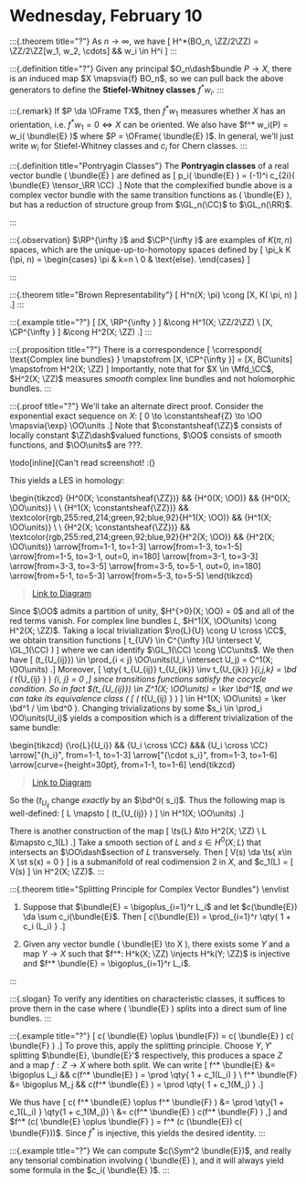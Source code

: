 # Wednesday, February 10


:::{.theorem title="?"}
As $n\to \infty$, we have \[
H^*(BO_n, \ZZ/2\ZZ) = \ZZ/2\ZZ[w_1, w_2, \cdots]
&& w_i \in H^i
\]
:::

:::{.definition title="?"}
Given any principal $O_n\dash$bundle $P\to X$, there is an induced map $X \mapsvia{f} BO_n$, so we can pull back the above generators to define the **Stiefel-Whitney classes** $f^* w_i$.
:::


:::{.remark}
If $P \da \OFrame TX$, then $f^* w_1$ measures whether $X$ has an orientation, i.e. $f^* w_1 = 0 \iff X$ can be oriented.
We also have $f^* w_i(P) = w_i( \bundle{E} )$ where $P = \OFrame( \bundle{E} )$.
In general, we'll just write $w_i$ for Stiefel-Whitney classes and $c_i$ for Chern classes.
:::


:::{.definition title="Pontryagin Classes"}
The **Pontryagin classes** of a real vector bundle \( \bundle{E} \) are defined as 
\[
p_i( \bundle{E} ) = (-1)^i c_{2i}( \bundle{E} \tensor_\RR \CC)
.\]
Note that the complexified bundle above is a complex vector bundle with the same transition functions as \( \bundle{E} \), but has a reduction of structure group from $\GL_n(\CC)$ to $\GL_n(\RR)$.

:::



:::{.observation}
$\RP^{\infty }$ and $\CP^{\infty }$ are examples of $K(\pi, n)$ spaces, which are the unique-up-to-homotopy spaces defined by
\[
\pi_k K (\pi, n) = 
\begin{cases}
\pi &  k=n
\\
0 & \text{else}.
\end{cases}
\]

:::


:::{.theorem title="Brown Representability"}
\[
H^n(X; \pi) \cong [X, K( \pi, n) ]
.\]
:::


:::{.example title="?"}
\[
[X, \RP^{\infty } ] &\cong H^1(X; \ZZ/2\ZZ) \\
[X, \CP^{\infty } ] &\cong H^2(X; \ZZ)
.\]
:::


:::{.proposition title="?"}
There is a correspondence
\[
\correspond{
  \text{Complex line bundles}
}
\mapstofrom
[X, \CP^{\infty }] = [X, BC\units]
\mapstofrom
H^2(X; \ZZ)
\]
Importantly, note that for $X \in \Mfd_\CC$, $H^2(X; \ZZ)$ measures *smooth* complex line bundles and not holomorphic bundles.
:::


:::{.proof title="?"}
We'll take an alternate direct proof.
Consider the exponential exact sequence on $X$:
\[
0 \to \constantsheaf{Z} \to \OO \mapsvia{\exp} \OO\units
.\]
Note that $\constantsheaf{\ZZ}$ consists of locally constant $\ZZ\dash$valued functions, $\OO$ consists of smooth functions, and $\OO\units$ are ???.

\todo[inline]{Can't read screenshot! :(}

This yields a LES in homology:


\begin{tikzcd}
	{H^0(X; \constantsheaf{\ZZ})} && {H^0(X; \OO)} && {H^0(X; \OO\units)} \\
	\\
	{H^1(X; \constantsheaf{\ZZ})} && \textcolor{rgb,255:red,214;green,92;blue,92}{H^1(X; \OO)} && {H^1(X; \OO\units)} \\
	\\
	{H^2(X; \constantsheaf{\ZZ})} && \textcolor{rgb,255:red,214;green,92;blue,92}{H^2(X; \OO)} && {H^2(X; \OO\units)}
	\arrow[from=1-1, to=1-3]
	\arrow[from=1-3, to=1-5]
	\arrow[from=1-5, to=3-1, out=0, in=180]
	\arrow[from=3-1, to=3-3]
	\arrow[from=3-3, to=3-5]
	\arrow[from=3-5, to=5-1, out=0, in=180]
	\arrow[from=5-1, to=5-3]
	\arrow[from=5-3, to=5-5]
\end{tikzcd}

> [Link to Diagram](https://q.uiver.app/?q=WzAsOSxbMCwwLCJIXjAoWDsgXFxjb25zdGFudHtcXFpafSkiXSxbMCwyLCJIXjEoWDsgXFxjb25zdGFudHtcXFpafSkiXSxbMCw0LCJIXjIoWDsgXFxjb25zdGFudHtcXFpafSkiXSxbMiwwLCJIXjAoWDsgXFxPTykiXSxbMiwyLCJIXjEoWDsgXFxPTykiLFswLDYwLDYwLDFdXSxbMiw0LCJIXjIoWDsgXFxPTykiLFswLDYwLDYwLDFdXSxbNCwwLCJIXjAoWDsgXFxPT1xcdW5pdHMpIl0sWzQsMiwiSF4xKFg7IFxcT09cXHVuaXRzKSJdLFs0LDQsIkheMihYOyBcXE9PXFx1bml0cykiXSxbMCwzXSxbMyw2XSxbNiwxXSxbMSw0XSxbNCw3XSxbNywyXSxbMiw1XSxbNSw4XV0=)

Since $\OO$ admits a partition of unity, $H^{>0}(X; \OO) = 0$ and all of the red terms vanish.
For complex line bundles $L$, $H^1(X, \OO\units) \cong H^2(X; \ZZ)$.
Taking a local trivialization $\ro{L}{U} \cong U \cross \CC$, we obtain transition functions 
\[
t_{UV} \in C^{\infty }(U \intersect V, \GL_1(\CC) )
\]
where we can identify $\GL_1(\CC) \cong \CC\units$.
We then have 
\[
(t_{U_{ij}}) \in \prod_{i < j} \OO\units(U_i \intersect U_j) = C^1(X; \OO\units)
.\]
Moreover,
\[
\qty{ 
t_{U_{ij}}
t_{U_{ik}} \inv
t_{U_{jk}}
}_{i,j,k} 
= \bd ( t_{U_{ij} } ) _{i, j} = 0
,\]
since transitions functions satisfy the cocycle condition.
So in fact $(t_{U_{ij}}) \in Z^1(X; \OO\units) = \ker \bd^1$, and we can take its equivalence class \( [ ( t_{U_{ij} } ) ] \in H^1(X; \OO\units) = \ker \bd^1 / \im \bd^0 \).
Changing trivializations by some $s_i \in \prod_i \OO\units(U_i)$ yields a composition which is a different trivialization of the same bundle:

\begin{tikzcd}
	{\ro{L}{U_i}} && {U_i \cross \CC} &&& {U_i \cross \CC}
	\arrow["{h_i}", from=1-1, to=1-3]
	\arrow["{\cdot s_i}", from=1-3, to=1-6]
	\arrow[curve={height=30pt}, from=1-1, to=1-6]
\end{tikzcd}

> [Link to Diagram](https://q.uiver.app/?q=WzAsMyxbMCwwLCJcXHJve0x9e1VfaX0iXSxbMiwwLCJVX2kgXFxjcm9zcyBcXENDIl0sWzUsMCwiVV9pIFxcY3Jvc3MgXFxDQyJdLFswLDEsImhfaSJdLFsxLDIsIlxcY2RvdCBzX2kiXSxbMCwyLCIiLDIseyJjdXJ2ZSI6NX1dXQ==)


So the $(t_{ U_{ij}}$ change *exactly* by an $\bd^0( s_i)$.
Thus the following map is well-defined:
\[
L \mapsto [ (t_{U_{ij}} ) ] \in H^1(X; \OO\units)
.\]

There is another construction of the map
\[
\ts{L} &\to H^2(X; \ZZ) \\
L &\mapsto c_1(L)
.\]
Take a smooth section of $L$ and $s\in H^0(X; L)$ that intersects an $\OO\dash$section of $L$ transversely.
Then 
\[
V(s) \da \ts{ x\in X \st s(x) = 0 }
\]
is a submanifold of real codimension 2 in $X$, and $c_1(L) = [ V(s) ] \in H^2(X; \ZZ)$.
:::


:::{.theorem title="Splitting Principle for Complex Vector Bundles"}
\envlist

1. Suppose that $\bundle{E} = \bigoplus_{i=1}^r L_i$ and let $c(\bundle{E}) \da \sum c_i(\bundle{E}$.
  Then 
  \[
  c(\bundle{E}) = \prod_{i=1}^r \qty{ 1 + c_i (L_i) }
  .\]

2. Given any vector bundle \( \bundle{E} \to X \), there exists some $Y$ and a map $Y\to X$ such that $f^*: H^k(X; \ZZ) \injects H^k(Y; \ZZ)$ is injective and $f^* \bundle{E} = \bigoplus_{i=1}^r L_i$.

:::


:::{.slogan}
To verify any identities on characteristic classes, it suffices to prove them in the case where \( \bundle{E} \) splits into a direct sum of line bundles.
:::


:::{.example title="?"}
\[
c( \bundle{E} \oplus \bundle{F}) = c( \bundle{E} ) c( \bundle{F} )
.\]
To prove this, apply the splitting principle.
Choose $Y, Y'$ splitting $\bundle{E}, \bundle{E}'$ respectively, this produces a space $Z$ and a map $f:Z\to X$ where both split.
We can write
\[
f^* \bundle{E} &= \bigoplus L_i 
&& c(f^* \bundle{E} ) = \prod \qty{ 1 + c_1(L_i) } \\
f^* \bundle{F} &= \bigoplus M_j 
&& c(f^* \bundle{E} ) = \prod \qty{ 1 + c_1(M_j) }
.\]

We thus have
\[
c( f^* \bundle{E} \oplus f^* \bundle{F} ) 
&= \prod \qty{1 + c_1(L_i) } \qty{1 + c_1(M_j)} \\
&= c(f^* \bundle{E} ) c(f^* \bundle{F} )
,\]
and $f^* (c( \bundle{E} \oplus \bundle{F} ) = f^* (c (\bundle{E}) c( \bundle{F}))$.
Since $f^*$ is injective, this yields the desired identity.
:::


:::{.example title="?"}
We can compute $c(\Sym^2 \bundle{E})$, and really any tensorial combination involving \( \bundle{E} \), and it will always yield some formula in the $c_i( \bundle{E} )$.
:::













